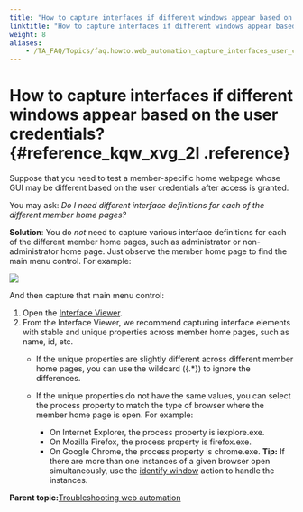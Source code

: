 ```yaml
--- 
title: "How to capture interfaces if different windows appear based on the user credentials?"
linktitle: "How to capture interfaces if different windows appear based on the user credentials?"
weight: 8
aliases: 
    - /TA_FAQ/Topics/faq.howto.web_automation_capture_interfaces_user_credentials.html
---
```

# How to capture interfaces if different windows appear based on the user credentials? {#reference_kqw_xvg_2l .reference}

Suppose that you need to test a member-specific home webpage whose GUI may be different based on the user credentials after access is granted.

You may ask: *Do I need different interface definitions for each of the different member home pages?*

**Solution**: You do *not* need to capture various interface definitions for each of the different member home pages, such as administrator or non-administrator home page. Just observe the member home page to find the main menu control. For example:

![](../../TA_Automation/Images/ug_labmanager01.png)

And then capture that main menu control:

1.  Open the [Interface Viewer](../../TA_Help/Topics/Interface_def_Viewer_Starting.html).
2.  From the Interface Viewer, we recommend capturing interface elements with stable and unique properties across member home pages, such as name, id, etc.
    -   If the unique properties are slightly different across different member home pages, you can use the wildcard \(\{.\*\}\) to ignore the differences.
    -   If the unique properties do not have the same values, you can select the process property to match the type of browser where the member home page is open. For example:

        -   On Internet Explorer, the process property is iexplore.exe.
        -   On Mozilla Firefox, the process property is firefox.exe.
        -   On Google Chrome, the process property is chrome.exe.
        **Tip:** If there are more than one instances of a given browser open simultaneously, use the [identify window](../../TA_Automation/Topics/bia_identify_windows.html) action to handle the instances.


**Parent topic:**[Troubleshooting web automation](../../TA_Automation/Topics/web_troubleshooting.html)


